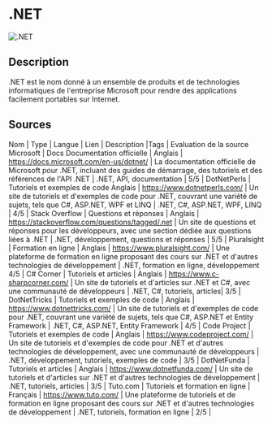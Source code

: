 # .NET

![.NET](https://encrypted-tbn0.gstatic.com/images?q=tbn:ANd9GcRT4YfBJz9nY02PPOdCZJYErc04Jj23ykwL_8t_Gh65wcIy6jS9-D_tM8uDdc7-oOGCmlw&usqp=CAU?auto=webp&quality=85,75&width=300 "Image de .NET")

## Description

.NET est le nom donné à un ensemble de produits et de technologies informatiques de l'entreprise Microsoft pour rendre des applications facilement portables sur Internet.

## Sources

Nom | Type | Langue | Lien | Description |Tags | Evaluation de la source
Microsoft | Docs Documentation officielle | Anglais | https://docs.microsoft.com/en-us/dotnet/ | La documentation officielle de Microsoft pour .NET, incluant des guides de démarrage, des tutoriels et des références de l'API .NET | .NET, API, documentation | 5/5 |
DotNetPerls | Tutoriels et exemples de code Anglais | https://www.dotnetperls.com/ | Un site de tutoriels et d'exemples de code pour .NET, couvrant une variété de sujets, tels que C#, ASP.NET, WPF et LINQ | .NET, C#, ASP.NET, WPF, LINQ | 4/5 |
Stack Overflow | Questions et réponses | Anglais | https://stackoverflow.com/questions/tagged/.net | Un site de questions et réponses pour les développeurs, avec une section dédiée aux questions liées à .NET | .NET, développement, questions et réponses | 5/5 |
Pluralsight | Formation en ligne | Anglais | https://www.pluralsight.com/ | Une plateforme de formation en ligne proposant des cours sur .NET et d'autres technologies de développement | .NET, formation en ligne, développement 4/5 |
C# Corner | Tutoriels et articles | Anglais | https://www.c-sharpcorner.com/ | Un site de tutoriels et d'articles sur .NET et C#, avec une communauté de développeurs | .NET, C#, tutoriels, articles| 3/5 |
DotNetTricks | Tutoriels et exemples de code | Anglais | https://www.dotnettricks.com/ | Un site de tutoriels et d'exemples de code pour .NET, couvrant une variété de sujets, tels que C#, ASP.NET et Entity Framework | .NET, C#, ASP.NET, Entity Framework | 4/5 |
Code Project | Tutoriels et exemples de code | Anglais | https://www.codeproject.com/ | Un site de tutoriels et d'exemples de code pour .NET et d'autres technologies de développement, avec une communauté de développeurs | .NET, développement, tutoriels, exemples de code | 3/5 |
DotNetFunda | Tutoriels et articles | Anglais | https://www.dotnetfunda.com/ | Un site de tutoriels et d'articles sur .NET et d'autres technologies de développement | .NET, tutoriels, articles | 3/5 |
Tuto.com | Tutoriels et formation en ligne | Français | https://www.tuto.com/ | Une plateforme de tutoriels et de formation en ligne proposant des cours sur .NET et d'autres technologies de développement | .NET, tutoriels, formation en ligne | 2/5 |
